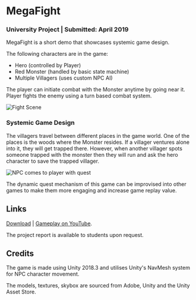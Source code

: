# MegaFight

### University Project | Submitted: April **2019**

MegaFight is a short demo that showcases systemic game design. 

The following characters are in the game:
- Hero (controlled by Player)
- Red Monster (handled by basic state machine)
- Multiple Villagers (uses custom NPC AI)

The player can initiate combat with the Monster anytime by going near it. Player fights the enemy using a turn based combat system.

![Fight Scene](img/Fight.png)

### Systemic Game Design

The villagers travel between different places in the game world. One of the places is the woods where the Monster resides. If a villager ventures alone into it, they will get trapped there. However, when another villager spots someone trapped with the monster then they will run and ask the hero character to save the trapped villager.

![NPC comes to player with quest](img/Quest.png)

The dynamic quest mechanism of this game can be improvised into other games to make them more engaging and increase game replay value.

## Links
[Download](https://github.com/itsarjunsinh/MegaFight/releases/) | [Gameplay on YouTube](https://youtube.com/watch?v=4X1j2HhcJiY).

The project report is available to students upon request.

## Credits
The game is made using Unity 2018.3 and utilises Unity's NavMesh system for NPC character movement. 

The models, textures, skybox are sourced from Adobe, Unity and the Unity Asset Store.
